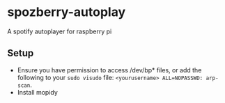 # spozberry-autoplay
A spotify autoplayer for raspberry pi

## Setup
- Ensure you have permission to access /dev/bp* files, or add the following to your `sudo visudo` file: `<yourusername> ALL=NOPASSWD: arp-scan`.
- Install mopidy
